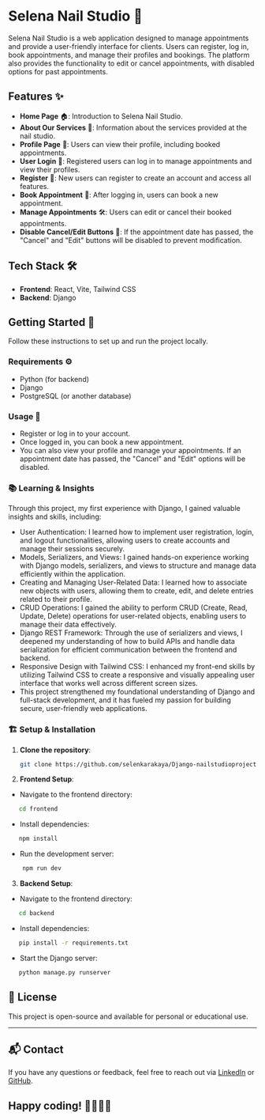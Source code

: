 # Selena Nail Studio 💅

Selena Nail Studio is a web application designed to manage appointments and provide a user-friendly interface for clients. Users can register, log in, book appointments, and manage their profiles and bookings. The platform also provides the functionality to edit or cancel appointments, with disabled options for past appointments.

## Features ✨

- **Home Page** 🏠: Introduction to Selena Nail Studio.
- **About Our Services** 💅: Information about the services provided at the nail studio.
- **Profile Page** 👤: Users can view their profile, including booked appointments.
- **User Login** 🔑: Registered users can log in to manage appointments and view their profiles.
- **Register** 📝: New users can register to create an account and access all features.
- **Book Appointment** 📅: After logging in, users can book a new appointment.
- **Manage Appointments** 🛠️: Users can edit or cancel their booked appointments.
- **Disable Cancel/Edit Buttons** 🚫: If the appointment date has passed, the "Cancel" and "Edit" buttons will be disabled to prevent modification.

## Tech Stack 🛠️

- **Frontend**: React, Vite, Tailwind CSS
- **Backend**: Django

## Getting Started 🚀

Follow these instructions to set up and run the project locally.

### Requirements ⚙️

- Python (for backend)
- Django
- PostgreSQL (or another database)

### Usage 🔧

- Register or log in to your account.
- Once logged in, you can book a new appointment.
- You can also view your profile and manage your appointments. If an appointment date has passed, the "Cancel" and "Edit" options will be disabled.

### 📚 Learning & Insights

Through this project, my first experience with Django, I gained valuable insights and skills, including:

- User Authentication: I learned how to implement user registration, login, and logout functionalities, allowing users to create accounts and manage their sessions securely.
- Models, Serializers, and Views: I gained hands-on experience working with Django models, serializers, and views to structure and manage data efficiently within the application.
- Creating and Managing User-Related Data: I learned how to associate new objects with users, allowing them to create, edit, and delete entries related to their profile.
- CRUD Operations: I gained the ability to perform CRUD (Create, Read, Update, Delete) operations for user-related objects, enabling users to manage their data effectively.
- Django REST Framework: Through the use of serializers and views, I deepened my understanding of how to build APIs and handle data serialization for efficient communication between the frontend and backend.
- Responsive Design with Tailwind CSS: I enhanced my front-end skills by utilizing Tailwind CSS to create a responsive and visually appealing user interface that works well across different screen sizes.
- This project strengthened my foundational understanding of Django and full-stack development, and it has fueled my passion for building secure, user-friendly web applications.

### 🏗️ Setup & Installation

1. **Clone the repository**:

   ```bash
   git clone https://github.com/selenkarakaya/Django-nailstudioproject.git

   ```

2. **Frontend Setup**:

- Navigate to the frontend directory:

```bash
   cd frontend
```

- Install dependencies:

```bash
   npm install
```

- Run the development server:

```bash
    npm run dev
```

3. **Backend Setup**:

- Navigate to the frontend directory:

```bash
   cd backend
```

- Install dependencies:

```bash
   pip install -r requirements.txt
```

- Start the Django server:

```bash
   python manage.py runserver
```

## 📄 License

This project is open-source and available for personal or educational use.

---

## 📬 Contact

If you have any questions or feedback, feel free to reach out via [LinkedIn](https://www.linkedin.com/in/selenkarakaya/) or [GitHub](https://github.com/selenkarakaya).

## Happy coding! 👩‍💻👨‍💻
